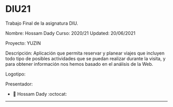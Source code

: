 # DIU21

Trabajo Final de la asignatura DIU.

Nombre: Hossam Dady  Curso: 2020/21 
Updated: 20/06/2021

Proyecto: YUZIN

Descripción: Aplicación que permita reservar y planear viajes que incluyen todo tipo de posibles actividades que se puedan realizar durante la visita, y para obtener información nos hemos basado en el análisis de la Web.

Logotipo:

Presentador:
 * :bust_in_silhouette:   Hossam Dady     :octocat:     
 
----- 
